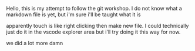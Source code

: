 Hello, this is my attempt to follow the git workshop. I do not know what a markdown file is yet, but i'm sure i'll be taught what it is

apparently touch is like right clicking then make new file. I could technically just do it in the vscode explorer area but i'll try doing it this way for now.

we did a lot more damn